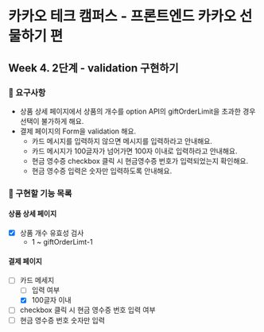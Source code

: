 # 카카오 테크 캠퍼스 - 프론트엔드 카카오 선물하기 편

## Week 4. 2단계 - validation 구현하기

### 📝 요구사항

- 상품 상세 페이지에서 상품의 개수를 option API의 giftOrderLimit을 초과한 경우 선택이 불가하게 해요.
- 결제 페이지의 Form을 validation 해요.
  - 카드 메시지를 입력하지 않으면 메시지를 입력하라고 안내해요.
  - 카드 메시지가 100글자가 넘어가면 100자 이내로 입력하라고 안내해요.
  - 현금 영수증 checkbox 클릭 시 현금영수증 번호가 입력되었는지 확인해요.
  - 현금 영수증 입력은 숫자만 입력하도록 안내해요.

### 🚀 구현할 기능 목록

#### 상품 상세 페이지

- [x] 상품 개수 유효성 검사
  - 1 ~ giftOrderLimt-1

#### 결제 페이지

- [ ] 카드 메세지
  - [ ] 입력 여부
  - [x] 100글자 이내
- [ ] checkbox 클릭 시 현금 영수증 번호 입력 여부
- [ ] 현금 영수증 번호 숫자만 입력
